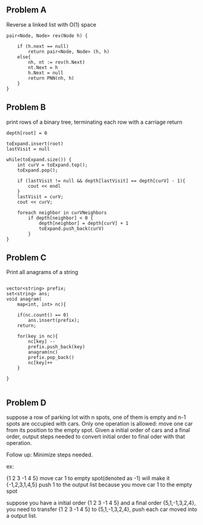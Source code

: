 Problem A
--------
Reverse a linked list with O(1) space

```
pair<Node, Node> rev(Node h) {

	if (h.next == null)
		return pair<Node, Node> (h, h)
	else{
		nh, nt := rev(h.Next)
		nt.Next = h
		h.Next = null
		return PNN(nh, h)
	}
}

```


Problem B
--------
print rows of a binary tree, terminating each row with a carriage return

```
depth[root] = 0

toExpand.insert(root)
lastVisit = null

while(toExpand.size()) {
	int curV = toExpand.top();
	toExpand.pop();

	if (lastVisit != null && depth[lastVisit] == depth[curV] - 1){
		cout << endl
	}
	lastVisit = curV;
	cout << curV;

	foreach neighbor in curVNeighbors
		if depth[neighbor] < 0 {
			depth[neighbor] = depth[curV] + 1
			toExpand.push_back(curV)
		}
}

```

Problem C
--------
Print all anagrams of a string

```

vector<string> prefix;
set<string> ans;
void anagram(
	map<int, int> nc){

	if(nc.count() == 0)
		ans.insert(prefix);
	return;

	for(key in nc){
		nc[key] --
		prefix.push_back(key)
		anagram(nc)
		prefix.pop_back()
		nc[key]++
	}

}


```

Problem D
-----------
 suppose a row of parking lot with n spots, one of them is empty and n-1 spots are occupied with cars. Only one operation is allowed: move one car from its position to the empty spot. Given a initial order of cars and a final order, output steps needed to convert initial order to final oder with that operation.

Follow up: Minimize steps needed. 

ex: 

{1 2 3 -1 4 5} 
move car 1 to empty spot(denoted as -1) will make it {-1,2,3,1,4,5} 
push 1 to the output list because you move car 1 to the empty spot 

suppose you have a initial order {1 2 3 -1 4 5} and a final order {5,1,-1,3,2,4}, you need to transfer {1 2 3 -1 4 5} to {5,1,-1,3,2,4}, push each car moved into a output list.
